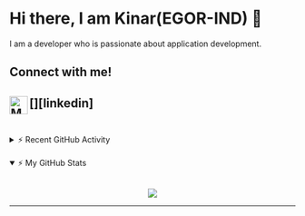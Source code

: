 # Hi there, I am Kinar(EGOR-IND) 👋

I am a developer who is passionate about application development.
<!-- blank line -->
## Connect with me!

<!--[<img align="left" alt="manakmishra.github.io" width="32px" src="https://raw.githubusercontent.com/iconic/open-iconic/master/svg/globe.svg" />][website]-->
[<img align="left" alt="Manak Mishra | LinkedIn" width="32px" src="https://unpkg.com/simple-icons@v3/icons/linkedin.svg" />][linkedin]
<br />
<br />
---

<details>
    <summary>⚡ Recent GitHub Activity </summary>
    <br>

<!--START_SECTION:activity-->
1. 🎉 Merged PR [#1](https://github.com/EGOR-IND/resume/pull/1) in [manakmishra/resume](https://github.com/EGOR-IND/resume)
2. ❌ Reopened PR [#1](https://github.com/EGOR-IND/resume/pull/1) in [manakmishra/resume](https://github.com/EGOR-IND/resume)
3. ❌ Closed PR [#1](https://github.com/EGOR-IND/resume/pull/1) in [manakmishra/resume](https://github.com/EGOR-IND/resume)
4. 💪 Opened PR [#1](https://github.com/EGOR-IND/resume/pull/1) in [manakmishra/resume](https://github.com/EGOR-IND/resume)
5. ❗️ Opened issue [#1277](https://github.com/JonathanGin52/JonathanGin52/issues/1277) in [JonathanGin52/JonathanGin52](https://github.com/JonathanGin52/JonathanGin52)
<!--END_SECTION:activity-->

</details>
<br>

<details open>
    <summary>⚡ My GitHub Stats </summary>
    <br>
    <p align="center">
        <img src="https://github-readme-stats.EGOR-IND.vercel.app/api?username=EGOR-IND&show_icons=true&theme=radical"/>
    </p>
</details>
<!-- blank line -->

---
